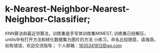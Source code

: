 # k-Nearest-Neighbor-Nearest-Neighbor-Classifier;
KNN算法和最近邻算法，训练集是手写体训练集MINEST;
训练集已经解压，untils中有打开方法和转化数据集为图片的方法
小练习，命名比较随意，请海涵，如有错误，欢迎交流指导；
个人邮箱：1635341612@qq.com
